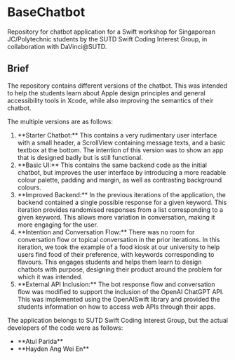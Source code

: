 # BaseChatbot
Repository for chatbot application for a Swift workshop for Singaporean JC/Polytechnic students by the SUTD Swift Coding Interest Group, in collaboration with DaVinci@SUTD.

## Brief
The repository contains different versions of the chatbot. This was intended to help the students learn about Apple design principles and general accessibility tools in Xcode, while also improving the semantics of their chatbot.

The multiple versions are as follows:
<ol>
  <li> **Starter Chatbot:** This contains a very rudimentary user interface with a small header, a ScrollView containing message texts, and a basic textbox at the bottom. The intention of this version was to show an app that is designed badly but is still functional.</li>
  <li> **Basic UI:** This contains the same backend code as the initial chatbot, but improves the user interface by introducing a more readable colour palette, padding and margin, as well as contrasting background colours.</li>
  <li> **Improved Backend:** In the previous iterations of the application, the backend contained a single possible response for a given keyword. This iteration provides randomised responses from a list corresponding to a given keyword. This allows more variation in conversation, making it more engaging for the user.</li>
  <li> **Intention and Conversation Flow:** There was no room for conversation flow or topical conversation in the prior iterations. In this iteration, we took the example of a food kiosk at our university to help users find food of their preference, with keywords corresponding to flavours. This engages students and helps them learn to design chatbots with purpose, designing their product around the problem for which it was intended.</li>
  <li> **External API Inclusion:** The bot response flow and conversation flow was modified to support the inclusion of the OpenAI ChatGPT API. This was implemented using the OpenAISwift library and provided the students information on how to access web APIs through their apps. 
</ol>

The application belongs to SUTD Swift Coding Interest Group, but the actual developers of the code were as follows:
<ul>
  <li> **Atul Parida** </li>
  <li> **Hayden Ang Wei En** </li>
</ul>

    
    
